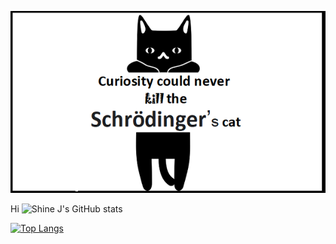 <p align="center">
  <img  src="https://github.com/shine-jayakumar/shine-jayakumar/blob/main/curiosity_never_killed.png">
</p>

Hi 
![Shine J's GitHub stats](https://github-readme-stats.vercel.app/api?username=shine-jayakumar&show_icons=true)

[![Top Langs](https://github-readme-stats.vercel.app/api/top-langs/?username=shine-jayakumar&layout=compact)](https://github.com/anuraghazra/github-readme-stats)
